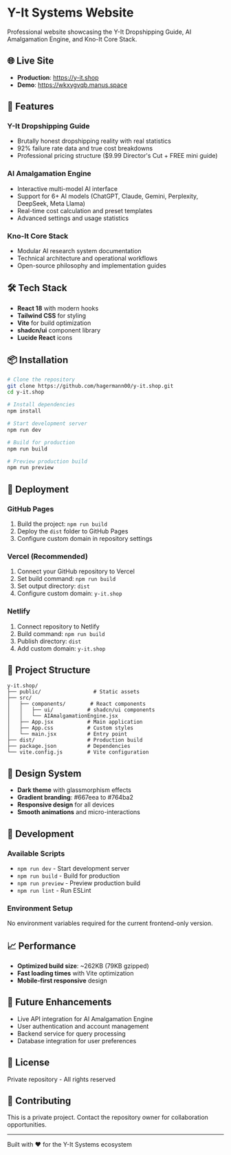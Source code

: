 # Y-It Systems Website

Professional website showcasing the Y-It Dropshipping Guide, AI Amalgamation Engine, and Kno-It Core Stack.

## 🌐 Live Site
- **Production**: https://y-it.shop
- **Demo**: https://wkxygvqb.manus.space

## 🚀 Features

### Y-It Dropshipping Guide
- Brutally honest dropshipping reality with real statistics
- 92% failure rate data and true cost breakdowns
- Professional pricing structure ($9.99 Director's Cut + FREE mini guide)

### AI Amalgamation Engine
- Interactive multi-model AI interface
- Support for 6+ AI models (ChatGPT, Claude, Gemini, Perplexity, DeepSeek, Meta Llama)
- Real-time cost calculation and preset templates
- Advanced settings and usage statistics

### Kno-It Core Stack
- Modular AI research system documentation
- Technical architecture and operational workflows
- Open-source philosophy and implementation guides

## 🛠️ Tech Stack
- **React 18** with modern hooks
- **Tailwind CSS** for styling
- **Vite** for build optimization
- **shadcn/ui** component library
- **Lucide React** icons

## 📦 Installation

```bash
# Clone the repository
git clone https://github.com/hagermann00/y-it.shop.git
cd y-it.shop

# Install dependencies
npm install

# Start development server
npm run dev

# Build for production
npm run build

# Preview production build
npm run preview
```

## 🚀 Deployment

### GitHub Pages
1. Build the project: `npm run build`
2. Deploy the `dist` folder to GitHub Pages
3. Configure custom domain in repository settings

### Vercel (Recommended)
1. Connect your GitHub repository to Vercel
2. Set build command: `npm run build`
3. Set output directory: `dist`
4. Configure custom domain: `y-it.shop`

### Netlify
1. Connect repository to Netlify
2. Build command: `npm run build`
3. Publish directory: `dist`
4. Add custom domain: `y-it.shop`

## 📁 Project Structure

```
y-it.shop/
├── public/                 # Static assets
├── src/
│   ├── components/        # React components
│   │   ├── ui/           # shadcn/ui components
│   │   └── AIAmalgamationEngine.jsx
│   ├── App.jsx           # Main application
│   ├── App.css           # Custom styles
│   └── main.jsx          # Entry point
├── dist/                 # Production build
├── package.json          # Dependencies
└── vite.config.js        # Vite configuration
```

## 🎨 Design System
- **Dark theme** with glassmorphism effects
- **Gradient branding**: #667eea to #764ba2
- **Responsive design** for all devices
- **Smooth animations** and micro-interactions

## 🔧 Development

### Available Scripts
- `npm run dev` - Start development server
- `npm run build` - Build for production
- `npm run preview` - Preview production build
- `npm run lint` - Run ESLint

### Environment Setup
No environment variables required for the current frontend-only version.

## 📈 Performance
- **Optimized build size**: ~262KB (79KB gzipped)
- **Fast loading times** with Vite optimization
- **Mobile-first responsive** design

## 🔮 Future Enhancements
- Live API integration for AI Amalgamation Engine
- User authentication and account management
- Backend service for query processing
- Database integration for user preferences

## 📄 License
Private repository - All rights reserved

## 🤝 Contributing
This is a private project. Contact the repository owner for collaboration opportunities.

---

Built with ❤️ for the Y-It Systems ecosystem

